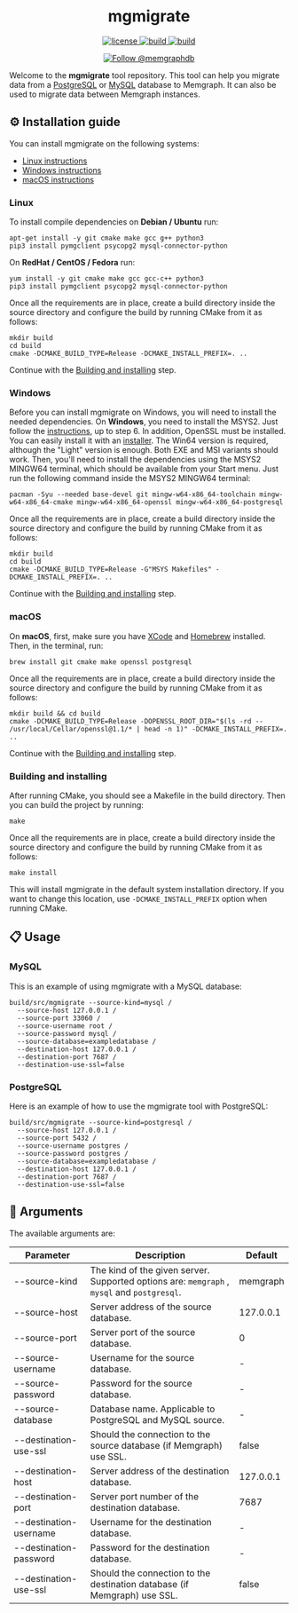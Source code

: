 <h1 align="center">
  mgmigrate
</h1>

<p align="center">
  <a href="https://github.com/memgraph/mgmigrate/LICENSE">
    <img src="https://img.shields.io/github/license/memgraph/mgmigrate" alt="license" title="license"/>
  </a>
  <a href="https://github.com/memgraph/mgmigrate/actions">
    <img src="https://img.shields.io/github/workflow/status/memgraph/mgmigrate/CI" alt="build" title="build"/>
  </a>
  <a href="https://github.com/memgraph/mgmigrate">
    <img src="https://img.shields.io/badge/PRs-welcome-brightgreen.svg" alt="build" title="build"/>
  </a>
</p>

<p align="center">
    <a href="https://twitter.com/intent/follow?screen_name=memgraphdb"><img
    src="https://img.shields.io/twitter/follow/memgraphdb.svg?label=Follow%20@memgraphdb"
    alt="Follow @memgraphdb" /></a>
</p>

Welcome to the **mgmigrate** tool repository. This tool can help you migrate
data from a
[PostgreSQL](https://memgraph.com/docs/memgraph/import-data/migrate/postgresql)
or [MySQL](https://memgraph.com/docs/memgraph/import-data/migrate/mysql)
database to Memgraph. It can also be used to migrate data between Memgraph
instances.

## ⚙️ Installation guide

You can install mgmigrate on the following systems:

* [Linux instructions](#linux)
* [Windows instructions](#windows)
* [macOS instructions](#macos)

### Linux

To install compile dependencies on **Debian / Ubuntu** run:

```
apt-get install -y git cmake make gcc g++ python3
pip3 install pymgclient psycopg2 mysql-connector-python
```

On **RedHat / CentOS / Fedora** run:

```
yum install -y git cmake make gcc gcc-c++ python3
pip3 install pymgclient psycopg2 mysql-connector-python
```

Once all the requirements are in place, create a build directory inside the
source directory and configure the build by running CMake from it as follows:

```console
mkdir build
cd build
cmake -DCMAKE_BUILD_TYPE=Release -DCMAKE_INSTALL_PREFIX=. ..
```

Continue with the [Building and installing](#building-and-installing) step.

### Windows

Before you can install mgmigrate on Windows, you will need to install the needed
dependencies. On **Windows**, you need to install the MSYS2. Just follow the
[instructions](https://www.msys2.org), up to step 6. In addition, OpenSSL must
be installed. You can easily install it with an
[installer](https://slproweb.com/products/Win32OpenSSL.html). The Win64 version
is required, although the "Light" version is enough. Both EXE and MSI variants
should work. Then, you'll need to install the dependencies using the MSYS2
MINGW64 terminal, which should be available from your Start menu. Just run the
following command inside the MSYS2 MINGW64 terminal:

```console
pacman -Syu --needed base-devel git mingw-w64-x86_64-toolchain mingw-w64-x86_64-cmake mingw-w64-x86_64-openssl mingw-w64-x86_64-postgresql
```

Once all the requirements are in place, create a build directory inside the
source directory and configure the build by running CMake from it as follows:

```console
mkdir build
cd build
cmake -DCMAKE_BUILD_TYPE=Release -G"MSYS Makefiles" -DCMAKE_INSTALL_PREFIX=. ..
```

Continue with the [Building and installing](#building-and-installing) step.

### macOS

On **macOS**, first, make sure you have
[XCode](https://developer.apple.com/xcode/) and [Homebrew](https://brew.sh)
installed. Then, in the terminal, run:

```
brew install git cmake make openssl postgresql
```

Once all the requirements are in place, create a build directory inside the
source directory and configure the build by running CMake from it as follows:

```console
mkdir build && cd build
cmake -DCMAKE_BUILD_TYPE=Release -DOPENSSL_ROOT_DIR="$(ls -rd -- /usr/local/Cellar/openssl@1.1/* | head -n 1)" -DCMAKE_INSTALL_PREFIX=. ..
```

Continue with the [Building and installing](#building-and-installing) step.

### Building and installing

After running CMake, you should see a Makefile in the build directory. Then you
can build the project by running:

```console
make
```

Once all the requirements are in place, create a build directory inside the
source directory and configure the build by running CMake from it as follows:

```console
make install
```

This will install mgmigrate in the default system installation directory. If you
want to change this location, use `-DCMAKE_INSTALL_PREFIX` option when running
CMake.

## 📋 Usage

### MySQL

This is an example of using mgmigrate with a MySQL database:

```console
build/src/mgmigrate --source-kind=mysql /
  --source-host 127.0.0.1 /
  --source-port 33060 /
  --source-username root /
  --source-password mysql /
  --source-database=exampledatabase /
  --destination-host 127.0.0.1 /
  --destination-port 7687 /
  --destination-use-ssl=false
```

### PostgreSQL

Here is an example of how to use the mgmigrate tool with PostgreSQL:

```console
build/src/mgmigrate --source-kind=postgresql /
  --source-host 127.0.0.1 /
  --source-port 5432 /
  --source-username postgres /
  --source-password postgres /
  --source-database=exampledatabase /
  --destination-host 127.0.0.1 /
  --destination-port 7687 /
  --destination-use-ssl=false
```

## 🔎 Arguments

The available arguments are:

| Parameter      | Description | Default     |
| -------------- | ----------- | ----------- |
| --source-kind         | The kind of the given server. Supported options are: `memgraph` , `mysql` and `postgresql`. | memgraph
| --source-host         | Server address of the source database. | 127.0.0.1
| --source-port         | Server port of the source database.  | 0
| --source-username     | Username for the source database. | -
| --source-password     | Password for the source database. | -
| --source-database     | Database name. Applicable to PostgreSQL and MySQL source. | -
| --destination-use-ssl | Should the connection to the source database (if Memgraph) use SSL. | false
| --destination-host    | Server address of the destination database. | 127.0.0.1
| --destination-port    | Server port number of the destination database. | 7687
| --destination-username| Username for the destination database. | -
| --destination-password| Password for the destination database. | -
| --destination-use-ssl | Should the connection to the destination database (if Memgraph) use SSL. | false
